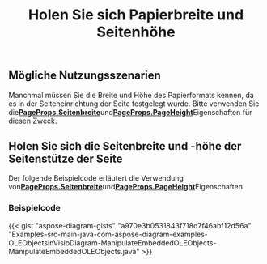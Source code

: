 ﻿---
title: Holen Sie sich Papierbreite und Seitenhöhe
type: docs
weight: 50
url: /de/java/get-paper-width-and-height-of-page/
description: In diesem Abschnitt wird erläutert, wie Sie die Papiergröße der Seite visio mit Aspose.Diagram erhalten.
---
## **Mögliche Nutzungsszenarien**

Manchmal müssen Sie die Breite und Höhe des Papierformats kennen, da es in der Seiteneinrichtung der Seite festgelegt wurde. Bitte verwenden Sie die[**PageProps.Seitenbreite**](https://reference.aspose.com/diagram/java/com.aspose.diagram/pageprops#PageWidth)und[**PageProps.PageHeight**](https://reference.aspose.com/diagram/java/com.aspose.diagram/pageprops#PageHeight)Eigenschaften für diesen Zweck.

## **Holen Sie sich die Seitenbreite und -höhe der Seitenstütze der Seite**

 Der folgende Beispielcode erläutert die Verwendung von[**PageProps.Seitenbreite**](https://reference.aspose.com/diagram/java/com.aspose.diagram/pageprops#PageWidth)und[**PageProps.PageHeight**](https://reference.aspose.com/diagram/java/com.aspose.diagram/pageprops#PageHeight)Eigenschaften.

### **Beispielcode**

{{< gist "aspose-diagram-gists" "a970e3b0531843f718d7f46abf12d56a" "Examples-src-main-java-com-aspose-diagram-examples-OLEObjectsinVisioDiagram-ManipulateEmbeddedOLEObjects-ManipulateEmbeddedOLEObjects.java" >}}
